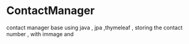 # ContactManager
contact manager base using java , jpa ,thymeleaf , storing the contact number , with immage and 
